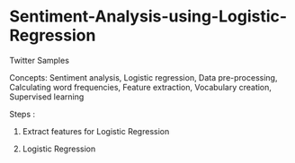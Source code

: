 # Sentiment-Analysis-using-Logistic-Regression
Twitter Samples

Concepts: Sentiment analysis, Logistic regression, Data pre-processing, Calculating word frequencies, Feature extraction, Vocabulary creation, Supervised learning
 
Steps : 

1. Extract features for Logistic Regression

2. Logistic Regression
